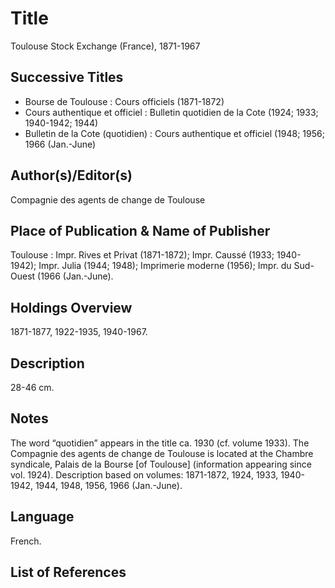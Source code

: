 # Title
Toulouse Stock Exchange (France), 1871-1967

## Successive Titles
* Bourse de Toulouse : Cours officiels (1871-1872)
* Cours authentique et officiel : Bulletin quotidien de la Cote (1924; 1933; 1940-1942; 1944)
* Bulletin de la Cote (quotidien) : Cours authentique et officiel (1948; 1956; 1966 (Jan.-June)

## Author(s)/Editor(s)
Compagnie des agents de change de Toulouse 

## Place of Publication & Name of Publisher
Toulouse : Impr. Rives et Privat (1871-1872);  Impr. Caussé (1933; 1940-1942);  Impr. Julia (1944; 1948);  Imprimerie moderne (1956);  Impr. du Sud-Ouest (1966 (Jan.-June). 

## Holdings Overview
1871-1877, 1922-1935, 1940-1967.

## Description
28-46 cm.

## Notes
The word “quotidien” appears in the title ca. 1930 (cf. volume 1933). The Compagnie des agents de change de Toulouse is located at the Chambre syndicale, Palais de la Bourse [of Toulouse] (information appearing since vol. 1924). Description based on volumes: 1871-1872, 1924, 1933, 1940-1942, 1944, 1948, 1956, 1966 (Jan.-June).

## Language
French.

## List of References
